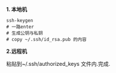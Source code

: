 **1. 本地机**

```
ssh-keygen
# 一路enter
# 生成公钥与私钥
# copy ~/.ssh/id_rsa.pub 的内容
```

**2.远程机**

粘贴到~/.ssh/authorized_keys 文件内.完成.